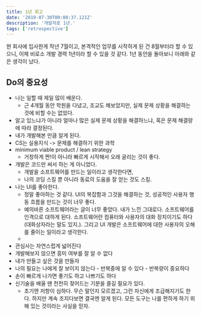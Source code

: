 ```yaml
---
title: 1년 회고
date: '2019-07-30T00:00:37.121Z'
description: '개발자로 1년.'
tags: ['retrospective']
---
```


현 회사에 입사한게 작년 7월이고, 본격적인 업무를 시작하게 된 건 8월부터라 할 수 있으니, 이제 비로소 개발 경력 1년이라 할 수 있을 것 같다. 1년 동안을 돌아보니 아래와 같은 생각이 났다.

## Do의 중요성

- 나는 일할 때 제일 많이 배운다.
  - 근 4개월 동안 학원을 다녔고, 조교도 해보았지만, 실제 문제 상황을 해결하는 것에 비할 수는 없었다.
- 알고 있느냐가 아니라 얼마나 많은 실제 문제 상황을 해결하느냐, 혹은 문제 해결량에 따라 결정된다.
- 내가 개발해본 만큼 알게 된다.
- CS는 실용지식 -> 문제를 해결하기 위한 과학
- minimum viable product / lean strategy
  - 거창하게 짠!이 아니라 빠르게 시작해서 오래 굴리는 것이 좋다.
- 개발은 코드만 써서 하는 게 아니었다.
  - 개발을 소프트웨어를 만드는 일이라고 생각한다면,
  - 나의 코딩 스킬 뿐 아니라 동료의 도움을 잘 얻는 것도 스킬.
- 나는 UI를 좋아한다.
  - 정말 좋아하는 것 같다. UI의 복잡함과 그것을 해결하는 것, 성공적인 사용자 행동 흐름을 만드는 것이 너무 좋다.
  - 예의바른 소프트웨어라는 글이 너무 좋았다. 내가 느낀 그대로다. 소프트웨어를 인격으로 대하게 된다. 소프트웨어란 컴퓨터와 사용자의 대화 장치이기도 하다(대화상자라는 말도 있지.). 그리고 UI 개발은 소프트웨어에 대한 사용자의 오해를 줄이는 일이라고 생각한다.
  -
- 관심사는 자연스럽게 넓어진다
- 개발해보지 않으면 흥미 여부를 잘 알 수 없다
- 내가 만들고 싶은 것을 만들자
- 나의 필요는 나에게 잘 보이지 않는다 - 반복중에 알 수 있다 - 반복량이 중요하다
- 손이 빠르게 나가면 좋기도 하고 나쁘기도 하다
- 신기술을 배울 땐 천천히 젖어드는 기분을 즐길 필요가 있다.
  - 초기엔 저항이 심하다. 무슨 말인지 모르겠고, 그런 자신에게 조급해지기도 한다. 하지만 계속 조지다보면 결국엔 알게 된다. 모든 도구는 나를 편하게 하기 위해 있는 것이라는 사실을 믿자.
